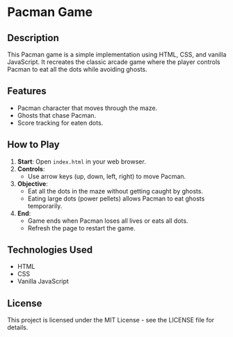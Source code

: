 # Pacman Game

## Description
This Pacman game is a simple implementation using HTML, CSS, and vanilla JavaScript. It recreates the classic arcade game where the player controls Pacman to eat all the dots while avoiding ghosts.

## Features
- Pacman character that moves through the maze.
- Ghosts that chase Pacman.
- Score tracking for eaten dots.

## How to Play
1. **Start**: Open `index.html` in your web browser.
2. **Controls**:
   - Use arrow keys (up, down, left, right) to move Pacman.
3. **Objective**:
   - Eat all the dots in the maze without getting caught by ghosts.
   - Eating large dots (power pellets) allows Pacman to eat ghosts temporarily.
4. **End**:
   - Game ends when Pacman loses all lives or eats all dots.
   - Refresh the page to restart the game.

## Technologies Used
- HTML
- CSS
- Vanilla JavaScript

## License
This project is licensed under the MIT License - see the LICENSE file for details.
